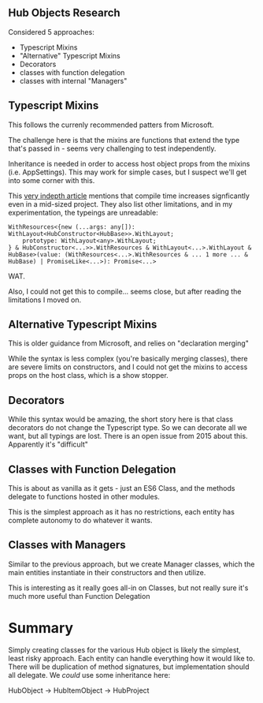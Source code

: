 ## Hub Objects Research

Considered 5 approaches:

- Typescript Mixins
- "Alternative" Typescript Mixins
- Decorators
- classes with function delegation
- classes with internal "Managers"

## Typescript Mixins

This follows the currenly recommended patters from Microsoft.

The challenge here is that the mixins are functions that extend the type that's passed in - seems very challenging to test independently.

Inheritance is needed in order to access host object props from the mixins (i.e. AppSettings). This may work for simple cases, but I suspect we'll get into some corner with this.

This [very indepth article](https://www.bryntum.com/blog/the-mixin-pattern-in-typescript-all-you-need-to-know/) mentions that compile time increases signficantly even in a mid-sized project. They also list other limitations, and in my experimentation, the typeings are unreadable:

```
WithResources<{new (...args: any[]): WithLayout<HubConstructor<HubBase>>.WithLayout;
    prototype: WithLayout<any>.WithLayout;
} & HubConstructor<...>>.WithResources & WithLayout<...>.WithLayout & HubBase>(value: (WithResources<...>.WithResources & ... 1 more ... & HubBase) | PromiseLike<...>): Promise<...>
```

WAT.

Also, I could not get this to compile... seems close, but after reading the limitations I moved on.

## Alternative Typescript Mixins

This is older guidance from Microsoft, and relies on "declaration merging"

While the syntax is less complex (you're basically merging classes), there are severe limits on constructors, and I could not get the mixins to access props on the host class, which is a show stopper.

## Decorators

While this syntax would be amazing, the short story here is that class decorators do not change the Typescript type. So we can decorate all we want, but all typings are lost. There is an open issue from 2015 about this. Apparently it's "difficult"

## Classes with Function Delegation

This is about as vanilla as it gets - just an ES6 Class, and the methods delegate to functions hosted in other modules.

This is the simplest approach as it has no restrictions, each entity has complete autonomy to do whatever it wants.

## Classes with Managers

Similar to the previous approach, but we create Manager classes, which the main entities instantiate in their constructors and then utilize.

This is interesting as it really goes all-in on Classes, but not really sure it's much more useful than Function Delegation

# Summary

Simply creating classes for the various Hub object is likely the simplest, least risky approach. Each entity can handle everything how it would like to. There will be duplication of method signatures, but implementation should all delegate. We _could_ use some inheritance here:

HubObject -> HubItemObject -> HubProject
